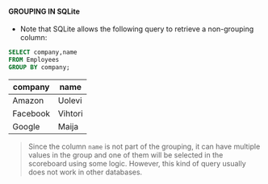 #### GROUPING IN SQLite
- Note that SQLite allows the following query to retrieve a non-grouping column:
```sql
SELECT company,name
FROM Employees
GROUP BY company;
```
| company   | name    |
|-----------|---------|
| Amazon    | Uolevi  |
| Facebook  | Vihtori |
| Google    | Maija   |
> Since the column `name` is not part of the grouping,
it can have multiple values ​​in the group and one of them will be selected in the scoreboard using some logic. However,
this kind of query usually does not work in other databases.

